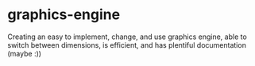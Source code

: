 # graphics-engine
Creating an easy to implement, change, and use graphics engine, able to switch between dimensions, is efficient, and has plentiful documentation (maybe :))
